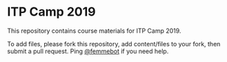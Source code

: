 # ITP Camp 2019

This repository contains course materials for ITP Camp 2019. 

To add files, please fork this repository, add content/files to your fork, then submit a pull request. Ping [@femmebot](https://github.com/femmebot) if you need help.

